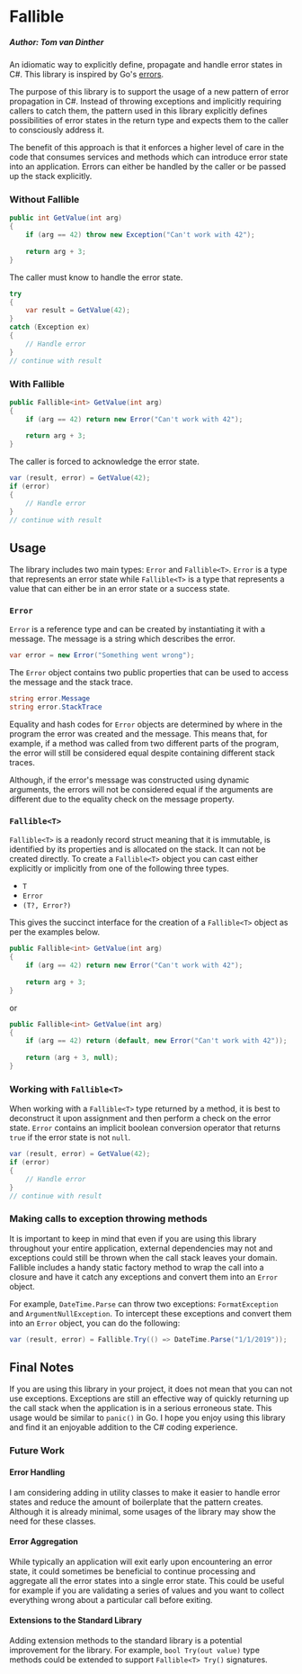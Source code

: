 ﻿# Fallible

##### Author: Tom van Dinther

An idiomatic way to explicitly define, propagate and handle error states in C#. This library is inspired by Go's [errors](https://gobyexample.com/errors).

The purpose of this library is to support the usage of a new pattern of error propagation in C#. Instead of throwing exceptions and implicitly requiring callers to catch them, the pattern used in this library explicitly defines possibilities of error states in the return type and expects them to the caller to consciously address it.

The benefit of this approach is that it enforces a higher level of care in the code that consumes services and methods which can introduce error state into an application. Errors can either be handled by the caller or be passed up the stack explicitly.

### Without Fallible
```c#
public int GetValue(int arg)
{
    if (arg == 42) throw new Exception("Can't work with 42");
    
    return arg + 3;
}
```
The caller must know to handle the error state.
```c#
try
{
    var result = GetValue(42);
}
catch (Exception ex)
{
    // Handle error
}
// continue with result
```
### With Fallible
```c#
public Fallible<int> GetValue(int arg)
{
    if (arg == 42) return new Error("Can't work with 42");
    
    return arg + 3;
}
```
The caller is forced to acknowledge the error state.
```c#
var (result, error) = GetValue(42);
if (error)
{
    // Handle error
}
// continue with result
```

## Usage

The library includes two main types: `Error` and `Fallible<T>`. `Error` is a type that represents an error state while `Fallible<T>` is a type that represents a value that can either be in an error state or a success state.

### `Error`

`Error` is a reference type and can be created by instantiating it with a message. The message is a string which describes the error.
```c#
var error = new Error("Something went wrong");
```
The `Error` object contains two public properties that can be used to access the message and the stack trace.
```c#
string error.Message
string error.StackTrace
```

Equality and hash codes for `Error` objects are determined by where in the program the error was created and the message. This means that, for example, if a method was called from two different parts of the program, the error will still be considered equal despite containing different stack traces.

Although, if the error's message was constructed using dynamic arguments, the errors will not be considered equal if the arguments are different due to the equality check on the message property.

### `Fallible<T>`

`Fallible<T>` is a readonly record struct meaning that it is immutable, is identified by its properties and is allocated on the stack. It can not be created directly. To create a `Fallible<T>` object you can cast either explicitly or implicitly from one of the following three types.

- `T`
- `Error`
- `(T?, Error?)`

This gives the succinct interface for the creation of a `Fallible<T>` object as per the examples below.

```c#
public Fallible<int> GetValue(int arg)
{
    if (arg == 42) return new Error("Can't work with 42");
    
    return arg + 3;
}
```
or
```c#
public Fallible<int> GetValue(int arg)
{
    if (arg == 42) return (default, new Error("Can't work with 42"));
    
    return (arg + 3, null);
}
```

### Working with `Fallible<T>`

When working with a `Fallible<T>` type returned by a method, it is best to deconstruct it upon assignment and then perform a check on the error state. `Error` contains an implicit boolean conversion operator that returns `true` if the error state is not `null`.

```c#
var (result, error) = GetValue(42);
if (error)
{
    // Handle error
}
// continue with result
```

### Making calls to exception throwing methods

It is important to keep in mind that even if you are using this library throughout your entire application, external dependencies may not and exceptions could still be thrown when the call stack leaves your domain. Fallible includes a handy static factory method to wrap the call into a closure and have it catch any exceptions and convert them into an `Error` object.

For example, `DateTime.Parse` can throw two exceptions: `FormatException` and `ArgumentNullException`. To intercept these exceptions and convert them into an `Error` object, you can do the following:

```c#
var (result, error) = Fallible.Try(() => DateTime.Parse("1/1/2019"));
```

## Final Notes

If you are using this library in your project, it does not mean that you can not use exceptions. Exceptions are still an effective way of quickly returning up the call stack when the application is in a serious erroneous state. This usage would be similar to `panic()` in Go. I hope you enjoy using this library and find it an enjoyable addition to the C# coding experience.

### Future Work

#### Error Handling

I am considering adding in utility classes to make it easier to handle error states and reduce the amount of boilerplate that the pattern creates. Although it is already minimal, some usages of the library may show the need for these classes.

#### Error Aggregation

While typically an application will exit early upon encountering an error state, it could sometimes be beneficial to continue processing and aggregate all the error states into a single error state. This could be useful for example if you are validating a series of values and you want to collect everything wrong about a particular call before exiting.

#### Extensions to the Standard Library

Adding extension methods to the standard library is a potential improvement for the library. For example, `bool Try(out value)` type methods could be extended to support `Fallible<T> Try()` signatures.
